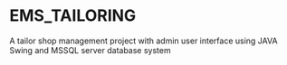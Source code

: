 # EMS_TAILORING
A tailor shop management project with admin user interface using JAVA Swing and MSSQL server database system
